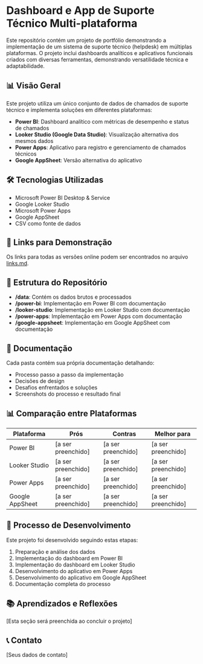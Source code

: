 # Dashboard e App de Suporte Técnico Multi-plataforma

Este repositório contém um projeto de portfólio demonstrando a implementação de um sistema de suporte técnico (helpdesk) em múltiplas plataformas. O projeto inclui dashboards analíticos e aplicativos funcionais criados com diversas ferramentas, demonstrando versatilidade técnica e adaptabilidade.

## 📊 Visão Geral

Este projeto utiliza um único conjunto de dados de chamados de suporte técnico e implementa soluções em diferentes plataformas:

- **Power BI**: Dashboard analítico com métricas de desempenho e status de chamados
- **Looker Studio (Google Data Studio)**: Visualização alternativa dos mesmos dados
- **Power Apps**: Aplicativo para registro e gerenciamento de chamados técnicos
- **Google AppSheet**: Versão alternativa do aplicativo

## 🛠️ Tecnologias Utilizadas

- Microsoft Power BI Desktop & Service
- Google Looker Studio
- Microsoft Power Apps
- Google AppSheet
- CSV como fonte de dados

## 🔗 Links para Demonstração

Os links para todas as versões online podem ser encontrados no arquivo [links.md](links.md).

## 📂 Estrutura do Repositório

- **/data**: Contém os dados brutos e processados
- **/power-bi**: Implementação em Power BI com documentação
- **/looker-studio**: Implementação em Looker Studio com documentação
- **/power-apps**: Implementação em Power Apps com documentação
- **/google-appsheet**: Implementação em Google AppSheet com documentação

## 📝 Documentação

Cada pasta contém sua própria documentação detalhando:
- Processo passo a passo da implementação
- Decisões de design
- Desafios enfrentados e soluções
- Screenshots do processo e resultado final

## 📊 Comparação entre Plataformas

| Plataforma | Prós | Contras | Melhor para |
|------------|------|---------|-------------|
| Power BI | [a ser preenchido] | [a ser preenchido] | [a ser preenchido] |
| Looker Studio | [a ser preenchido] | [a ser preenchido] | [a ser preenchido] |
| Power Apps | [a ser preenchido] | [a ser preenchido] | [a ser preenchido] |
| Google AppSheet | [a ser preenchido] | [a ser preenchido] | [a ser preenchido] |

## 🔄 Processo de Desenvolvimento

Este projeto foi desenvolvido seguindo estas etapas:
1. Preparação e análise dos dados
2. Implementação do dashboard em Power BI
3. Implementação do dashboard em Looker Studio
4. Desenvolvimento do aplicativo em Power Apps
5. Desenvolvimento do aplicativo em Google AppSheet
6. Documentação completa do processo

## 📚 Aprendizados e Reflexões

[Esta seção será preenchida ao concluir o projeto]

## 📞 Contato

[Seus dados de contato]

